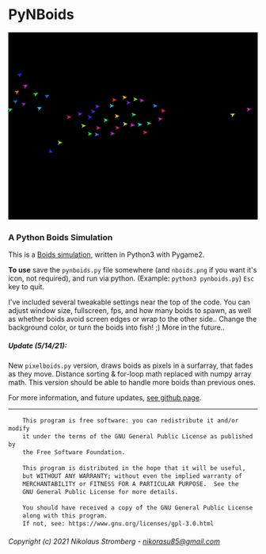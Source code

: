# PyNBoids

![Preview](preview.gif "Preview")

### A Python Boids Simulation

This is a [Boids simulation](https://en.wikipedia.org/wiki/Boids "Wikipedia"),
written in Python3 with Pygame2.

**To use** save the `pynboids.py` file somewhere (and `nboids.png` if you want
it's icon, not required), and run via python. (Example: `python3 pynboids.py`)
`Esc` key to quit.

I've included several tweakable settings near the top of the code. You can
adjust window size, fullscreen, fps, and how many boids to spawn, as well as
whether boids avoid screen edges or wrap to the other side.. Change the
background color, or turn the boids into fish! ;) More in the future..

##### Update (5/14/21):
New `pixelboids.py` version, draws boids as pixels in a surfarray, that fades
as they move. Distance sorting & for-loop math replaced with numpy array math.
This version should be able to handle more boids than previous ones.

For more information, and future updates,
[see github page](https://github.com/Nikorasu/PyNBoids "PyNBoids").

---

        This program is free software: you can redistribute it and/or modify
        it under the terms of the GNU General Public License as published by
        the Free Software Foundation.

        This program is distributed in the hope that it will be useful,
        but WITHOUT ANY WARRANTY; without even the implied warranty of
        MERCHANTABILITY or FITNESS FOR A PARTICULAR PURPOSE.  See the
        GNU General Public License for more details.

        You should have received a copy of the GNU General Public License
        along with this program.
        If not, see: https://www.gnu.org/licenses/gpl-3.0.html

###### Copyright (c) 2021  Nikolaus Stromberg - nikorasu85@gmail.com
